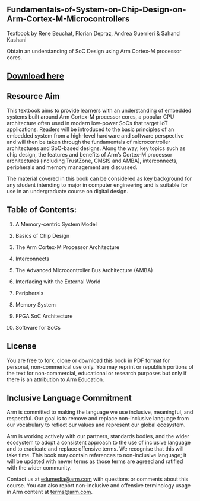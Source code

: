 ## Fundamentals-of-System-on-Chip-Design-on-Arm-Cortex-M-Microcontrollers
Textbook by Rene Beuchat, Florian Depraz, Andrea Guerrieri & Sahand Kashani

Obtain an understanding of SoC Design using Arm Cortex-M processor cores.

## [Download here](https://github.com/arm-university/)

## Resource Aim
This textbook aims to provide learners with an understanding of embedded systems built around Arm Cortex-M processor cores, a popular CPU architecture often used in modern low-power SoCs that target IoT applications. Readers will be introduced to the basic principles of an embedded system from a high-level hardware and software perspective and will then be taken through the fundamentals of microcontroller architectures and SoC-based designs. Along the way, key topics such as chip design, the features and benefits of Arm’s Cortex-M processor architectures (including TrustZone, CMSIS and AMBA), interconnects, peripherals and memory management are discussed.

The material covered in this book can be considered as key background for any student intending to major in computer engineering and is suitable for use in an undergraduate course on digital design.

## Table of Contents:
1.	A Memory-centric System Model

2.	Basics of Chip Design

3.	The Arm Cortex-M Processor Architecture

4.	Interconnects

5.	The Advanced Microcontroller Bus Architecture (AMBA)

6.	Interfacing with the External World

7.	Peripherals

8.	Memory System

9.	FPGA SoC Architecture

10. Software for SoCs

## License
You are free to fork, clone or download this book in PDF format for personal, non-commerical use only. 
You may reprint or republish portions of the text for non-commercial, educational or research purposes but only if there is an attribution to Arm Education.

## Inclusive Language Commitment
Arm is committed to making the language we use inclusive, meaningful, and respectful. Our goal is to remove and replace non-inclusive language from our vocabulary to reflect our values and represent our global ecosystem.

Arm is working actively with our partners, standards bodies, and the wider ecosystem to adopt a consistent approach to the use of inclusive language and to eradicate and replace offensive terms. We recognise that this will take time. This book may contain references to non-inclusive language; it will be updated with newer terms as those terms are agreed and ratified with the wider community.

Contact us at edumedia@arm.com with questions or comments about this course. You can also report non-inclusive and offensive terminology usage in Arm content at terms@arm.com.
